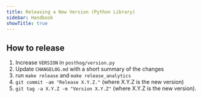 ```yaml
---
title: Releasing a New Version (Python Library)
sidebar: Handbook
showTitle: true
---
```


## How to release
1. Increase `VERSION` in `posthog/version.py`
2. Update `CHANGELOG.md` with a short summary of the changes
3. run `make release` and `make release_analytics`
4. `git commit -am "Release X.Y.Z."` (where X.Y.Z is the new version)
5. `git tag -a X.Y.Z -m "Version X.Y.Z"` (where X.Y.Z is the new version).
